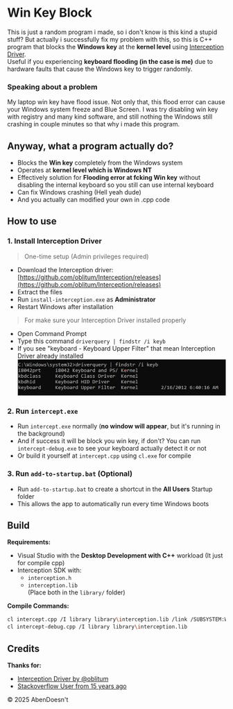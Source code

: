 # Win Key Block

This is just a random program i made, so i don't know is this kind a stupid stuff? But actually i successfully fix my problem with this, so this is C++ program that blocks the **Windows key** at the **kernel level** using [Interception Driver](https://github.com/oblitum/Interception).  
Useful if you experiencing **keyboard flooding (in the case is me)** due to hardware faults that cause the Windows key to trigger randomly. 

### Speaking about a problem
My laptop win key have flood issue. Not only that, this flood error can cause your Windows system freeze and Blue Screen.
I was try disabling win key with registry and many kind software, and still nothing the Windows still crashing in couple minutes so that why i made this program.

## Anyway, what a program actually do?

- Blocks the **Win key** completely from the Windows system
- Operates at **kernel level which is Windows NT**
- Effectively solution for **Flooding error at fcking Win key** without disabling the internal keyboard so you still can use internal keyboard
- Can fix Windows crashing (Hell yeah dude) 
- And you actually can modified your own in .cpp code

## How to use

### 1. Install Interception Driver  
> One-time setup (Admin privileges required)
  - Download the Interception driver: [https://github.com/oblitum/Interception/releases](https://github.com/oblitum/Interception/releases)
  - Extract the files  
  - Run `install-interception.exe` as **Administrator**  
  - Restart Windows after installation

> For make sure your Interception Driver installed properly
  - Open Command Prompt
  - Type this command `driverquery | findstr /i keyb`
  - If you see "keyboard - Keyboard Upper Filter" that mean Interception Driver already installed
![Preview](https://raw.githubusercontent.com/hybridrev/win-key-block/refs/heads/main/img/Screenshot%202025-07-25%20202605.jpg)

### 2. Run `intercept.exe`

- Run `intercept.exe` normally (**no window will appear**, but it's running in the background)
- And if success it will be block you win key, if don't? You can run `intercept-debug.exe` to see your keyboard actually detect it or not
- Or build it yourself at `intercept.cpp` using `cl.exe` for compile

### 3. Run `add-to-startup.bat` (Optional)

- Run `add-to-startup.bat` to create a shortcut in the **All Users** Startup folder  
- This allows the app to automatically run every time Windows boots

## Build

**Requirements:**
- Visual Studio with the **Desktop Development with C++** workload (It just for compile cpp)
- Interception SDK with:
  - `interception.h`
  - `interception.lib`  
  (Place both in the `library/` folder)

**Compile Commands:**

```bash
cl intercept.cpp /I library library\interception.lib /link /SUBSYSTEM:WINDOWS
cl intercept-debug.cpp /I library library\interception.lib
```

## Credits
**Thanks for:**
  - [Interception Driver by @oblitum](https://github.com/oblitum/Interception)
  - [Stackoverflow User from 15 years ago](https://stackoverflow.com/questions/3270434/how-do-i-intercept-windows-key-under-windows-7/8844117#8844117)

© 2025 AbenDoesn't
